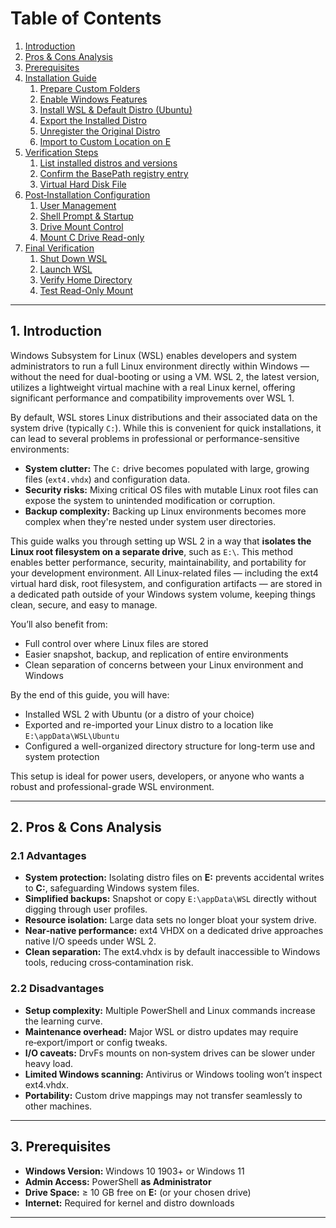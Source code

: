 # Table of Contents

1. [Introduction](#1-introduction)  
2. [Pros & Cons Analysis](#2-pros--cons-analysis)  
3. [Prerequisites](#3-prerequisites)  
4. [Installation Guide](#4-installation-guide)  
   1. [Prepare Custom Folders](#41-prepare-custom-folders)  
   2. [Enable Windows Features](#42-enable-windows-features)  
   3. [Install WSL & Default Distro (Ubuntu)](#4-3-install-wsl--default-distro-ubuntu)  
   4. [Export the Installed Distro](#44-export-the-installed-distro)  
   5. [Unregister the Original Distro](#45-unregister-the-original-distro)  
   6. [Import to Custom Location on E](#46-import-to-custom-location-on-e)
5. [Verification Steps](#5-verification-steps)
   1. [List installed distros and versions](#51-list-installed-distros-and-versions)
   2. [Confirm the BasePath registry entry](#52-confirm-the-basepath-registry-entry)
   3. [Virtual Hard Disk File](#53-virtual-hard-disk-file)
6. [Post‑Installation Configuration](#6-post‑installation-configuration)
   1. [User Management](#61-user-management)
   2. [Shell Prompt & Startup](#62-shell-prompt-startup)
   3. [Drive Mount Control](#63-drive-mount-control)
   4. [Mount C Drive Read-only](#64-mount-c-drive-read-only)
7. [Final Verification](#7-final-verification)
   1. [Shut Down WSL](#71-shut-down-wsl)
   2. [Launch WSL](#72-launch-wsl)
   3. [Verify Home Directory](#73-verify-home-directory)
   4. [Test Read-Only Mount](#74-test-read-only-mount)
---

## 1. Introduction

Windows Subsystem for Linux (WSL) enables developers and system administrators to run a full Linux environment directly within Windows — without the need for dual-booting or using a VM. WSL 2, the latest version, utilizes a lightweight virtual machine with a real Linux kernel, offering significant performance and compatibility improvements over WSL 1.

By default, WSL stores Linux distributions and their associated data on the system drive (typically `C:`). While this is convenient for quick installations, it can lead to several problems in professional or performance-sensitive environments:
- **System clutter:** The `C:` drive becomes populated with large, growing files (`ext4.vhdx`) and configuration data.
- **Security risks:** Mixing critical OS files with mutable Linux root files can expose the system to unintended modification or corruption.
- **Backup complexity:** Backing up Linux environments becomes more complex when they're nested under system user directories.

This guide walks you through setting up WSL 2 in a way that **isolates the Linux root filesystem on a separate drive**, such as `E:\`. This method enables better performance, security, maintainability, and portability for your development environment. All Linux-related files — including the ext4 virtual hard disk, root filesystem, and configuration artifacts — are stored in a dedicated path outside of your Windows system volume, keeping things clean, secure, and easy to manage.

You’ll also benefit from:
- Full control over where Linux files are stored
- Easier snapshot, backup, and replication of entire environments
- Clean separation of concerns between your Linux environment and Windows

By the end of this guide, you will have:
- Installed WSL 2 with Ubuntu (or a distro of your choice)
- Exported and re-imported your Linux distro to a location like `E:\appData\WSL\Ubuntu`
- Configured a well-organized directory structure for long-term use and system protection

This setup is ideal for power users, developers, or anyone who wants a robust and professional-grade WSL environment.

---

## 2. Pros & Cons Analysis

### 2.1 Advantages
- **System protection:** Isolating distro files on **E:** prevents accidental writes to **C:**, safeguarding Windows system files.  
- **Simplified backups:** Snapshot or copy `E:\appData\WSL` directly without digging through user profiles.  
- **Resource isolation:** Large data sets no longer bloat your system drive.  
- **Near‑native performance:** ext4 VHDX on a dedicated drive approaches native I/O speeds under WSL 2.  
- **Clean separation:** The ext4.vhdx is by default inaccessible to Windows tools, reducing cross‑contamination risk.

### 2.2 Disadvantages
- **Setup complexity:** Multiple PowerShell and Linux commands increase the learning curve.  
- **Maintenance overhead:** Major WSL or distro updates may require re‑export/import or config tweaks.  
- **I/O caveats:** DrvFs mounts on non‑system drives can be slower under heavy load.  
- **Limited Windows scanning:** Antivirus or Windows tooling won’t inspect ext4.vhdx.  
- **Portability:** Custom drive mappings may not transfer seamlessly to other machines.

---

## 3. Prerequisites
- **Windows Version:** Windows 10 1903+ or Windows 11  
- **Admin Access:** PowerShell **as Administrator**  
- **Drive Space:** ≥ 10 GB free on **E:** (or your chosen drive)  
- **Internet:** Required for kernel and distro downloads

---
